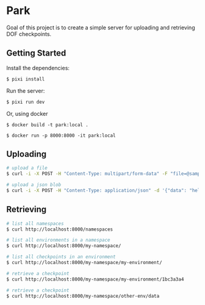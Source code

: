 # Park

Goal of this project is to create a simple server for uploading and retrieving DOF checkpoints.

## Getting Started

Install the dependencies:
```bash
$ pixi install
```

Run the server:
```bash
$ pixi run dev
```

Or, using docker
```
$ docker build -t park:local .

$ docker run -p 8000:8000 -it park:local
```

## Uploading

```bash
# upload a file
$ curl -i -X POST -H "Content-Type: multipart/form-data" -F "file=@sample/1bc3a3a4" http://localhost:8000/my-namespace/my-environment/1bc3a3a4/file

# upload a json blob
$ curl -i -X POST -H "Content-Type: application/json" -d '{"data": "hello"}' http://localhost:8000/my-namespace/other-env/data/json
```

## Retrieving

```bash
# list all namespaces
$ curl http://localhost:8000/namespaces

# list all environments in a namespace
$ curl http://localhost:8000/my-namespace/

# list all checkpoints in an environment
$ curl http://localhost:8000/my-namespace/my-environment/

# retrieve a checkpoint
$ curl http://localhost:8000/my-namespace/my-environment/1bc3a3a4

# retrieve a checkpoint
$ curl http://localhost:8000/my-namespace/other-env/data
```
